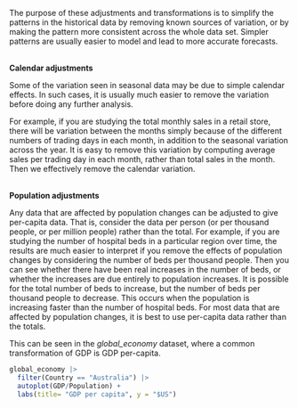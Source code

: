 The purpose of these adjustments and transformations is to simplify the patterns in the historical data by removing known sources of variation, 
or by making the pattern more consistent across the whole data set. Simpler patterns are usually easier to model and lead to more accurate forecasts.
<br><br>

**Calendar adjustments**

Some of the variation seen in seasonal data may be due to simple calendar effects. In such cases, it is usually much easier to remove the variation before doing any further analysis.

For example, if you are studying the total monthly sales in a retail store, there will be variation between the months simply because of the different 
numbers of trading days in each month, in addition to the seasonal variation across the year. It is easy to remove this variation by computing average 
sales per trading day in each month, rather than total sales in the month. Then we effectively remove the calendar variation.
<br><br>

**Population adjustments**

Any data that are affected by population changes can be adjusted to give per-capita data. That is, consider the data per person 
(or per thousand people, or per million people) rather than the total. For example, if you are studying the number of hospital beds in a particular region over time, 
the results are much easier to interpret if you remove the effects of population changes by considering the number of beds per thousand people. 
Then you can see whether there have been real increases in the number of beds, or whether the increases are due entirely to population increases. 
It is possible for the total number of beds to increase, but the number of beds per thousand people to decrease. This occurs when the population is increasing faster than the number of hospital beds. 
For most data that are affected by population changes, it is best to use per-capita data rather than the totals.

This can be seen in the _global_economy_ dataset, where a common transformation of GDP is GDP per-capita.

```r
global_economy |>
  filter(Country == "Australia") |>
  autoplot(GDP/Population) +
  labs(title= "GDP per capita", y = "$US")
```
